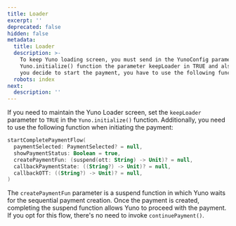 ```yaml
---
title: Loader
excerpt: ''
deprecated: false
hidden: false
metadata:
  title: Loader
  description: >-
    To keep Yuno loading screen, you must send in the YunoConfig parameter in
    Yuno.initialize() function the parameter keepLoader in TRUE and also when
    you decide to start the payment, you have to use the following function.
  robots: index
next:
  description: ''
---
```

If you need to maintain the Yuno Loader screen, set the `keepLoader` parameter to `TRUE` in the `Yuno.initialize()` function. Additionally, you need to use the following function when initiating the payment:

```kotlin
startCompletePaymentFlow(
  paymentSelected: PaymentSelected? = null,
  showPaymentStatus: Boolean = true,
  createPaymentFun: (suspend(ott: String) -> Unit)? = null,
  callbackPaymentState: ((String?) -> Unit)? = null,
  callbackOTT: ((String?) -> Unit)? = null,
)
```

The `createPaymentFun` parameter is a suspend function in which Yuno waits for the sequential payment creation. Once the payment is created, completing the suspend function allows Yuno to proceed with the payment. If you opt for this flow, there's no need to invoke `continuePayment()`.
